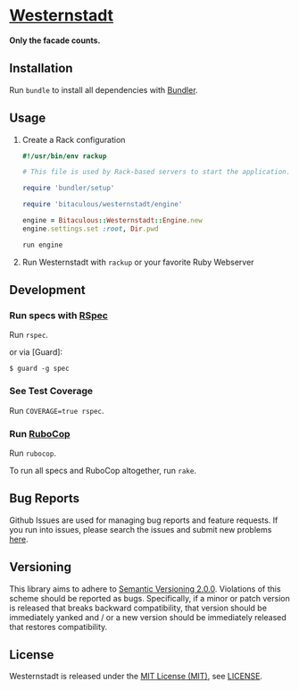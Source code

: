[Westernstadt]
==============

**Only the facade counts.**

Installation
------------

Run `bundle` to install all dependencies with [Bundler].

Usage
-----

1. Create a Rack configuration

    ```ruby
    #!/usr/bin/env rackup

    # This file is used by Rack-based servers to start the application.

    require 'bundler/setup'

    require 'bitaculous/westernstadt/engine'

    engine = Bitaculous::Westernstadt::Engine.new
    engine.settings.set :root, Dir.pwd

    run engine
    ```

2. Run Westernstadt with `rackup` or your favorite Ruby Webserver

Development
-----------

### Run specs with [RSpec]

Run `rspec`.

or via [Guard]:

```
$ guard -g spec
```

### See Test Coverage

Run `COVERAGE=true rspec`.

### Run [RuboCop]

Run `rubocop`.

To run all specs and RuboCop altogether, run `rake`.

Bug Reports
-----------

Github Issues are used for managing bug reports and feature requests. If you run into issues, please search the issues
and submit new problems [here].

Versioning
----------

This library aims to adhere to [Semantic Versioning 2.0.0]. Violations of this scheme should be reported as bugs.
Specifically, if a minor or patch version is released that breaks backward compatibility, that version should be
immediately yanked and / or a new version should be immediately released that restores compatibility.

License
-------

Westernstadt is released under the [MIT License (MIT)], see [LICENSE].

[Bundler]: http://bundler.io "The best way to manage a Ruby application's gems"
[Code Climate]: https://codeclimate.com/github/bitaculous/westernstadt "Westernstadt at Code Climate"
[Code Climate Status]: https://img.shields.io/codeclimate/github/bitaculous/westernstadt.svg?style=flat "Code Climate Status"
[Gemnasium]: https://gemnasium.com/bitaculous/westernstadt "Westernstadt at Gemnasium"
[Gemnasium Status]: http://img.shields.io/gemnasium/bitaculous/westernstadt.svg?style=flat "Gemnasium Status"
[here]: https://github.com/bitaculous/westernstadt/issues "Github Issues"
[LICENSE]: https://raw.githubusercontent.com/bitaculous/westernstadt/master/LICENSE "License"
[MIT License (MIT)]: http://opensource.org/licenses/MIT "The MIT License (MIT)"
[RSpec]: http://rspec.info "Behaviour Driven Development for Ruby"
[RuboCop]: https://github.com/bbatsov/rubocop "A Ruby static code analyzer, based on the community Ruby style guide."
[Semantic Versioning 2.0.0]: http://semver.org "Semantic Versioning 2.0.0"
[Test Coverage]: https://codeclimate.com/github/bitaculous/westernstadt "Test Coverage (Code Climate)"
[Test Coverage Status]: https://img.shields.io/codeclimate/coverage/github/bitaculous/westernstadt.svg?style=flat "Test Coverage Status"
[Travis CI]: https://travis-ci.org/bitaculous/westernstadt "Westernstadt at Travis CI"
[Travis CI Status]: https://img.shields.io/travis/bitaculous/westernstadt.svg?style=flat "Travis CI Status"
[Westernstadt]: https://github.com/bitaculous/westernstadt "Only the facade counts."